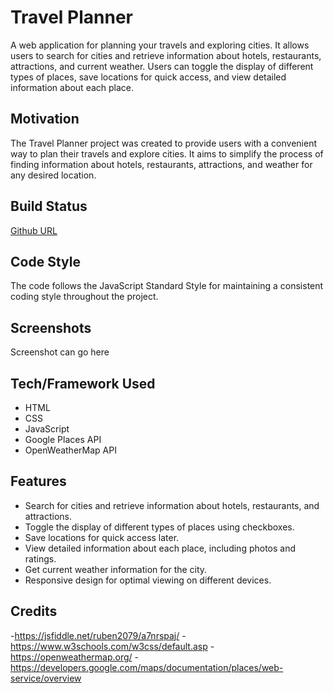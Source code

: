 # Travel Planner

A web application for planning your travels and exploring cities. It allows users to search for cities and retrieve information about hotels, restaurants, attractions, and current weather. Users can toggle the display of different types of places, save locations for quick access, and view detailed information about each place.

## Motivation

The Travel Planner project was created to provide users with a convenient way to plan their travels and explore cities. It aims to simplify the process of finding information about hotels, restaurants, attractions, and weather for any desired location.

## Build Status

[Github URL](https://github.com/Coridane/travelagentapp)  

## Code Style

The code follows the JavaScript Standard Style for maintaining a consistent coding style throughout the project.

## Screenshots

Screenshot can go here

## Tech/Framework Used

- HTML
- CSS
- JavaScript
- Google Places API
- OpenWeatherMap API

## Features

- Search for cities and retrieve information about hotels, restaurants, and attractions.
- Toggle the display of different types of places using checkboxes.
- Save locations for quick access later.
- View detailed information about each place, including photos and ratings.
- Get current weather information for the city.
- Responsive design for optimal viewing on different devices.

## Credits

 -https://jsfiddle.net/ruben2079/a7nrspaj/
 -https://www.w3schools.com/w3css/default.asp
 -https://openweathermap.org/
 -https://developers.google.com/maps/documentation/places/web-service/overview
